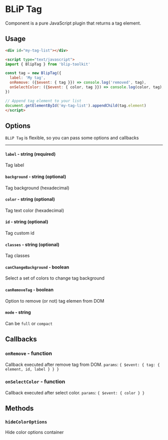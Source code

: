 # BLiP Tag

Component is a pure JavaScript plugin that returns a tag element.

## Usage

```html
<div id="my-tag-list"></div>

<script type="text/javascript">
import { BlipTag } from 'blip-toolkit'

const tag = new BlipTag({
  label: 'My tag',
  onRemove: ({$event: { tag }}) => console.log('removed', tag),
  onSelectColor: ({$event: { color, tag }}) => console.log(color, tag),
})

// Append tag element to your list
document.getElementById('my-tag-list').appendChild(tag.element)
</script>
```

## Options

`BLiP Tag` is flexible, so you can pass some options and callbacks

---

#### `label` - string (required)

Tag label

#### `background` - string (optional)

Tag background (hexadecimal)

#### `color` - string (optional)

Tag text color (hexadecimal)

#### `id` - string (optional)

Tag custom id

#### `classes` - string (optional)

Tag classes

#### `canChangeBackground` - boolean

Select a set of colors to change tag background

#### `canRemoveTag` - boolean

Option to remove (or not) tag elemen from DOM

#### `mode` - string

Can be `full` or `compact`

## Callbacks

### `onRemove` - function

Callback executed after remove tag from DOM.
`params`: `{ $event: { tag: { element, id, label } } }`

### `onSelectColor` - function

Callback executed after select color.
`params`: `{ $event: { color } }`

## Methods

### `hideColorOptions`

Hide color options container
